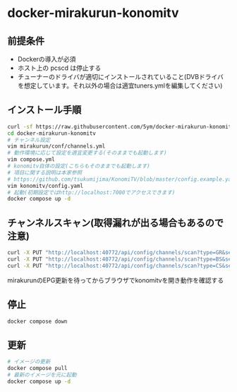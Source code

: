 # docker-mirakurun-konomitv

## 前提条件

- Dockerの導入が必須
- ホスト上の pcscd は停止する
- チューナーのドライバが適切にインストールされていること(DVBドライバを想定しています。それ以外の場合は適宜tuners.ymlを編集してください)

## インストール手順

```sh
curl -sf https://raw.githubusercontent.com/5ym/docker-mirakurun-konomitv/main/setup.sh | sh -s
cd docker-mirakurun-konomitv
# チャンネル設定
vim mirakurun/conf/channels.yml
# 動作環境に応じて設定を適宜変更する(そのままでも起動します)
vim compose.yml
# konomitv自体の設定(こちらもそのままでも起動します)
# 項目に関する説明は本家参照
# https://github.com/tsukumijima/KonomiTV/blob/master/config.example.yaml
vim konomitv/config.yaml
# 起動(初期設定ではhttp://localhost:7000でアクセスできます)
docker compose up -d
```

## チャンネルスキャン(取得漏れが出る場合もあるので注意)

```sh
curl -X PUT "http://localhost:40772/api/config/channels/scan?type=GR&setDisabledOnAdd=false&refresh=true"
curl -X PUT "http://localhost:40772/api/config/channels/scan?type=BS&setDisabledOnAdd=false&refresh=true"
curl -X PUT "http://localhost:40772/api/config/channels/scan?type=CS&setDisabledOnAdd=false&refresh=true"
```

mirakurunのEPG更新を待ってからブラウザでkonomitvを開き動作を確認する

## 停止

```sh
docker compose down
```

## 更新

```sh
# イメージの更新
docker compose pull
# 最新のイメージを元に起動
docker compose up -d
```
